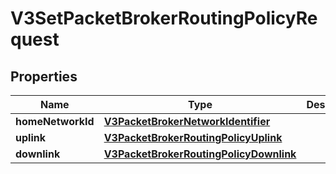 
# V3SetPacketBrokerRoutingPolicyRequest

## Properties
Name | Type | Description | Notes
------------ | ------------- | ------------- | -------------
**homeNetworkId** | [**V3PacketBrokerNetworkIdentifier**](V3PacketBrokerNetworkIdentifier.md) |  |  [optional]
**uplink** | [**V3PacketBrokerRoutingPolicyUplink**](V3PacketBrokerRoutingPolicyUplink.md) |  |  [optional]
**downlink** | [**V3PacketBrokerRoutingPolicyDownlink**](V3PacketBrokerRoutingPolicyDownlink.md) |  |  [optional]



